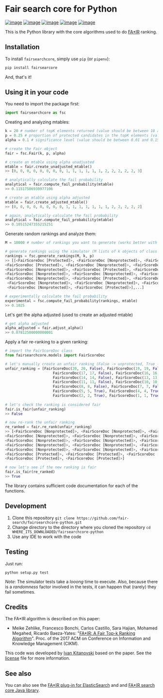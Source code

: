 # Fair search core for Python

[![image](https://img.shields.io/pypi/status/fairsearchcore.svg)](https://pypi.org/project/fairsearchcore/)
[![image](https://img.shields.io/pypi/v/fairsearchcore.svg)](https://pypi.org/project/fairsearchcore/)
[![image](https://img.shields.io/pypi/pyversions/fairsearchcore.svg)](https://pypi.org/project/fairsearchcore/)
[![image](https://img.shields.io/pypi/l/fairsearchcore.svg)](https://pypi.org/project/fairsearchcore/)
[![image](https://img.shields.io/pypi/implementation/fairsearchcore.svg)](https://pypi.org/project/fairsearchcore/)

This is the Python library with the core algorithms used to do [FA*IR](https://arxiv.org/abs/1706.06368) ranking.  

## Installation
To install `fairsearchcore`, simply use `pip` (or `pipenv`):
```bash
pip install fairsearcore
```
And, that's it!

## Using it in your code
You need to import the package first: 
```python
import fairsearchcore as fsc
```
Creating and analyzing mtables:
```python
k = 20 # number of topK elements returned (value should be between 10 and 400)
p = 0.25 # proportion of protected candidates in the topK elements (value should be between 0.02 and 0.98) 
alpha = 0.1 # significance level (value should be between 0.01 and 0.15)

# create the Fair object 
fair = fsc.Fair(k, p, alpha)

# create an mtable using alpha unadjusted
mtable = fair.create_unadjusted_mtable()
>> [0, 0, 0, 0, 0, 0, 0, 0, 1, 1, 1, 1, 1, 1, 2, 2, 2, 2, 2, 3]

# analytically calculate the fail probability
analytical = fair.compute_fail_probability(mtable)
>> 0.11517506930977106 

# create an mtable using alpha adjusted
mtable = fair.create_adjusted_mtable()
>> [0, 0, 0, 0, 0, 0, 0, 0, 1, 1, 1, 1, 1, 1, 1, 2, 2, 2, 2, 2]

# again, analytically calculate the fail probability
analytical = fair.compute_fail_probability(mtable)
>> 0.10515247355215251

```
Generate random rankings and analyze them:
```python
M = 10000 # number of rankings you want to generate (works better with big numbers)

# generate rankings using the simulator (M lists of k objects of class fairsearchcore.models.FairScoreDoc) 
rankings = fsc.generate_rankings(M, k, p)
>> [[<FairScoreDoc [Protected]>, <FairScoreDoc [Nonprotected]>, <FairScoreDoc [Protected]>, 
<FairScoreDoc [Protected]>, <FairScoreDoc [Nonprotected]>, <FairScoreDoc [Nonprotected]>, 
<FairScoreDoc [Nonprotected]>, <FairScoreDoc [Protected]>, <FairScoreDoc [Nonprotected]>, 
<FairScoreDoc [Nonprotected]>, <FairScoreDoc [Nonprotected]>, <FairScoreDoc [Nonprotected]>, 
<FairScoreDoc [Nonprotected]>, <FairScoreDoc [Protected]>, <FairScoreDoc [Nonprotected]>, 
 <FairScoreDoc [Nonprotected]>, <FairScoreDoc [Nonprotected]>, <FairScoreDoc [Nonprotected]>, 
 <FairScoreDoc [Nonprotected]>, <FairScoreDoc [Protected]>],...]

# experimentally calculate the fail probability
experimental = fsc.compute_fail_probability(rankings, mtable)
>> 0.1025
```
Let's get the alpha adjusted (used to create an adjusted mtable)
```python
# get alpha adjusted
alpha_adjusted = fair.adjust_alpha()
>> 0.07812500000000001
```
Apply a fair re-ranking to a given ranking:
```python
# import the FairScoreDoc class
from fairsearchcore.models import FairScoreDoc

# let's manually create an unfair ranking (False -> unprotected, True -> protected)
unfair_ranking = [FairScoreDoc(20, 20, False), FairScoreDoc(19, 19, False), FairScoreDoc(18, 18, False),
                      FairScoreDoc(17, 17, False), FairScoreDoc(16, 16, False), FairScoreDoc(15, 15, False),
                      FairScoreDoc(14, 14, False), FairScoreDoc(13, 13, False), FairScoreDoc(12, 12, False),
                      FairScoreDoc(11, 11, False), FairScoreDoc(10, 10, False), FairScoreDoc(9, 9, False),
                      FairScoreDoc(8, 8, False), FairScoreDoc(7, 7, False), FairScoreDoc(6, 6, True),
                      FairScoreDoc(5, 5, True), FairScoreDoc(4, 4, True), FairScoreDoc(3, 3, True),
                      FairScoreDoc(2, 2, True), FairScoreDoc(1, 1, True)]
                      
# let's check the ranking is considered fair
fair.is_fair(unfair_ranking)
>> False

# now re-rank the unfair ranking                 
re_ranked = fair.re_rank(unfair_ranking)
>> [<FairScoreDoc [Nonprotected]>, <FairScoreDoc [Nonprotected]>, <FairScoreDoc [Nonprotected]>, 
<FairScoreDoc [Nonprotected]>, <FairScoreDoc [Nonprotected]>, <FairScoreDoc [Nonprotected]>, 
<FairScoreDoc [Nonprotected]>, <FairScoreDoc [Nonprotected]>, <FairScoreDoc [Protected]>, 
<FairScoreDoc [Nonprotected]>, <FairScoreDoc [Nonprotected]>, <FairScoreDoc [Nonprotected]>, 
<FairScoreDoc [Nonprotected]>, <FairScoreDoc [Nonprotected]>, <FairScoreDoc [Nonprotected]>,
<FairScoreDoc [Protected]>, <FairScoreDoc [Protected]>, <FairScoreDoc [Protected]>, 
<FairScoreDoc [Protected]>, <FairScoreDoc [Protected]>]

# now let's see if the new ranking is fair
fair.is_fair(re_ranked)
>> True

```

The library contains sufficient code documentation for each of the functions.
 
## Development

1. Clone this repository `git clone https://github.com/fair-search/fairsearchcore-python.git`
2. Change directory to the directory where you cloned the repository `cd WHERE_ITS_DOWNLOADED/fairsearchcore-python`
3. Use any IDE to work with the code

## Testing

Just run:
```
python setup.py test 
```
*Note*: The simulator tests take a *looong* time to execute. Also, because there is a *randomness* factor involved in 
the tests, it can happen that (rarely) they fail sometimes.
## Credits

The FA*IR algorithm is described on this paper:

* Meike Zehlike, Francesco Bonchi, Carlos Castillo, Sara Hajian, Mohamed Megahed, Ricardo Baeza-Yates: "[FA*IR: A Fair Top-k Ranking Algorithm](https://doi.org/10.1145/3132847.3132938)". Proc. of the 2017 ACM on Conference on Information and Knowledge Management (CIKM).

This code was developed by [Ivan Kitanovski](http://ivankitanovski.com/) based on the paper. See the [license](https://github.com/fair-search/fairsearchcore-python/blob/master/LICENSE) file for more information.

## See also

You can also see the [FA*IR plug-in for ElasticSearch](https://github.com/fair-search/fairsearch-elasticsearch-plugin)
and and [FA*IR search core Java library](https://github.com/fair-search/fairsearchcore-java).
